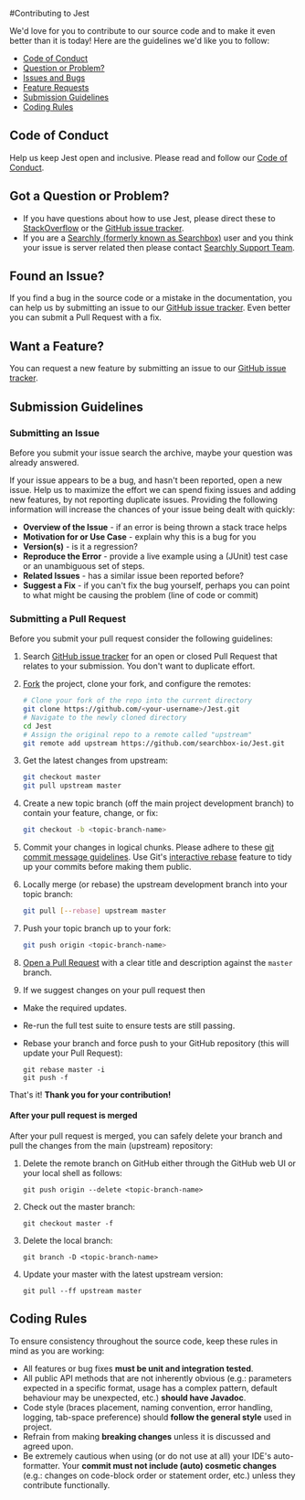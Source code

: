 #Contributing to Jest

We'd love for you to contribute to our source code and to make it even better than it is
today! Here are the guidelines we'd like you to follow:

 - [Code of Conduct](#coc)
 - [Question or Problem?](#question)
 - [Issues and Bugs](#issue)
 - [Feature Requests](#feature)
 - [Submission Guidelines](#submit)
 - [Coding Rules](#rules)

## <a name="coc"></a> Code of Conduct
Help us keep Jest open and inclusive. Please read and follow our [Code of Conduct][coc].

## <a name="question"></a> Got a Question or Problem?
* If you have questions about how to use Jest, please direct these to [StackOverflow][stackoverflow] or the [GitHub issue tracker][issuetracker].
* If you are a [Searchly (formerly known as Searchbox)][searchly] user and you think your issue is server related then please contact [Searchly Support Team][searchlysupport].

## <a name="issue"></a> Found an Issue?
If you find a bug in the source code or a mistake in the documentation, you can help us by submitting an issue to our [GitHub issue tracker][issuetracker]. 
Even better you can submit a Pull Request with a fix. 

## <a name="feature"></a> Want a Feature?
You can request a new feature by submitting an issue to our [GitHub issue tracker][issuetracker].

## <a name="submit"></a> Submission Guidelines

### Submitting an Issue
Before you submit your issue search the archive, maybe your question was already answered.

If your issue appears to be a bug, and hasn't been reported, open a new issue.
Help us to maximize the effort we can spend fixing issues and adding new
features, by not reporting duplicate issues. Providing the following information will increase the
chances of your issue being dealt with quickly:

* **Overview of the Issue** - if an error is being thrown a stack trace helps
* **Motivation for or Use Case** - explain why this is a bug for you
* **Version(s)** - is it a regression?
* **Reproduce the Error** - provide a live example using a (JUnit) test case or an unambiguous set of steps.
* **Related Issues** - has a similar issue been reported before?
* **Suggest a Fix** - if you can't fix the bug yourself, perhaps you can point to what might be
  causing the problem (line of code or commit)

### Submitting a Pull Request
Before you submit your pull request consider the following guidelines:

1. Search [GitHub issue tracker][issuetracker] for an open or closed Pull Request that relates to your submission. You don't want to duplicate effort.

2. [Fork](https://help.github.com/fork-a-repo/) the project, clone your fork, and configure the remotes:

   ```bash
   # Clone your fork of the repo into the current directory
   git clone https://github.com/<your-username>/Jest.git
   # Navigate to the newly cloned directory
   cd Jest
   # Assign the original repo to a remote called "upstream"
   git remote add upstream https://github.com/searchbox-io/Jest.git
   ```

3. Get the latest changes from upstream:

   ```bash
   git checkout master
   git pull upstream master
   ```

4. Create a new topic branch (off the main project development branch) to contain your feature, change, or fix:

   ```bash
   git checkout -b <topic-branch-name>
   ```

4. Commit your changes in logical chunks. Please adhere to these [git commit message guidelines](http://chris.beams.io/posts/git-commit/). Use Git's [interactive rebase](https://help.github.com/articles/interactive-rebase) feature to tidy up your commits before making them public.

5. Locally merge (or rebase) the upstream development branch into your topic branch:

   ```bash
   git pull [--rebase] upstream master
   ```

6. Push your topic branch up to your fork:

   ```bash
   git push origin <topic-branch-name>
   ```

7. [Open a Pull Request](https://help.github.com/articles/using-pull-requests/) with a clear title and description against the `master` branch.

8. If we suggest changes on your pull request then
  * Make the required updates.
  * Re-run the full test suite to ensure tests are still passing.
  * Rebase your branch and force push to your GitHub repository (this will update your Pull Request):

    ```shell
    git rebase master -i
    git push -f
    ```

That's it! **Thank you for your contribution!**

#### After your pull request is merged

After your pull request is merged, you can safely delete your branch and pull the changes
from the main (upstream) repository:

1. Delete the remote branch on GitHub either through the GitHub web UI or your local shell as follows:

    ```shell
    git push origin --delete <topic-branch-name>
    ```

2. Check out the master branch:

    ```shell
    git checkout master -f
    ```

3. Delete the local branch:

    ```shell
    git branch -D <topic-branch-name>
    ```

4. Update your master with the latest upstream version:

    ```shell
    git pull --ff upstream master
    ```
    
## <a name="rules"></a> Coding Rules
To ensure consistency throughout the source code, keep these rules in mind as you are working:

* All features or bug fixes **must be unit and integration tested**.
* All public API methods that are not inherently obvious (e.g.: parameters expected in a specific format, usage has a complex pattern, default behaviour may be unexpected, etc.)  **should have Javadoc**. 
* Code style (braces placement, naming convention, error handling, logging, tab-space preference) should **follow the general style** used in project.
* Refrain from making **breaking changes** unless it is discussed and agreed upon.
* Be extremely cautious when using (or do not use at all) your IDE's auto-formatter. Your **commit must not include (auto) cosmetic changes** (e.g.: changes on code-block order or statement order, etc.) unless they contribute functionally. 



[coc]: https://github.com/searchbox-io/Jest/blob/master/CODE_OF_CONDUCT.md
[stackoverflow]: http://stackoverflow.com/questions/tagged/jest
[issuetracker]: https://github.com/searchbox-io/Jest/issues
[searchly]: http://www.searchly.com
[searchlysupport]: http://support.searchly.com

